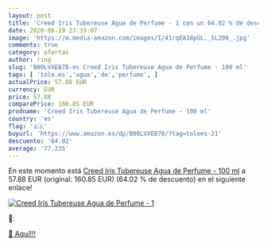 ```yaml
---
layout: post
title: 'Creed Iris Tubereuse Agua de Perfume - 1 con un 64.02 % de descuento'
date: 2020-06-19 23:33:07
image: 'https://m.media-amazon.com/images/I/41rqEA18pGL._SL200_.jpg'
comments: true
category: ofertas
author: ring
slug: 'B00LVXEB78-es Creed Iris Tubereuse Agua de Perfume - 100 ml'
tags: [ 'tole.es','agua','de','perfume', ]
actualPrice: 57.88 EUR
currency: EUR
price: 57.88
comparePrice: 160.85 EUR
prodname: 'Creed Iris Tubereuse Agua de Perfume - 100 ml'
country: 'es'
flag: '🇪🇸'
buyurl: 'https://www.amazon.es/dp/B00LVXEB78/?tag=tolees-21'
descuento: '64.02'
average: '77.235'
---
```


En este momento está [Creed Iris Tubereuse Agua de Perfume - 100 ml](https://www.amazon.es/dp/B00LVXEB78/?tag=tolees-21) a 57.88 EUR (original: 160.85 EUR) (64.02 %  de descuento) en el siguiente enlace!

[![Creed Iris Tubereuse Agua de Perfume - 1](https://m.media-amazon.com/images/I/41rqEA18pGL._SL200_.jpg)](https://www.amazon.es/dp/B00LVXEB78/?tag=tolees-21)

🔎:


[🛒 Aquí!!!](https://www.amazon.es/dp/B00LVXEB78/?tag=tolees-21)

